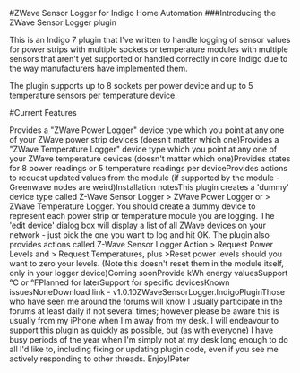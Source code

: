 #ZWave Sensor Logger for Indigo Home Automation
###Introducing the ZWave Sensor Logger plugin

This is an Indigo 7 plugin that I've written to handle logging of sensor values for power strips with multiple sockets or temperature modules with multiple sensors that aren't yet supported or handled correctly in core Indigo due to the way manufacturers have implemented them.

The plugin supports up to 8 sockets per power device and up to 5 temperature sensors per temperature device. 

#Current Features

Provides a "ZWave Power Logger" device type which you point at any one of your ZWave power strip devices (doesn't matter which one)Provides a "ZWave Temperature Logger" device type which you point at any one of your ZWave temperature devices (doesn't matter which one)Provides states for 8 power readings or 5 temperature readings per deviceProvides actions to request updated values from the module (if supported by the module - Greenwave nodes are weird)Installation notesThis plugin creates a 'dummy' device type called Z-Wave Sensor Logger > ZWave Power Logger or > ZWave Temperature Logger.  You should create a dummy device to represent each power strip or temperature module you are logging.  The 'edit device' dialog box will display a list of all ZWave devices on your network - just pick the one you want to log and hit OK.  The plugin also provides actions called Z-Wave Sensor Logger Action > Request Power Levels and > Request Temperatures, plus >Reset power levels should you want to zero your levels. (Note this doesn't reset them in the module itself, only in your logger device)Coming soonProvide kWh energy valuesSupport °C or °FPlanned for laterSupport for specific devicesKnown issuesNoneDownload link - v1.0.10ZWaveSensorLogger.IndigoPluginThose who have seen me around the forums will know I usually participate in the forums at least daily if not several times; however please be aware this is usually from my iPhone when I'm away from my desk.  I will endeavour to support this plugin as quickly as possible, but (as with everyone) I have busy periods of the year when I'm simply not at my desk long enough to do all I'd like to, including fixing or updating plugin code, even if you see me actively responding to other threads. Enjoy!Peter
